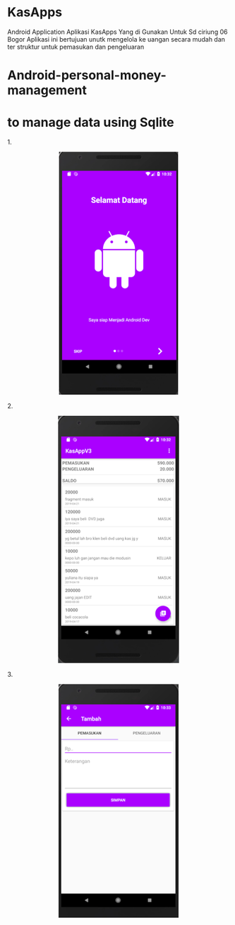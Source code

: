 # KasApps
 Android Application
 Aplikasi KasApps Yang di Gunakan Untuk Sd ciriung 06 Bogor
 Aplikasi ini bertujuan unutk mengelola ke uangan secara mudah dan ter struktur untuk pemasukan dan pengeluaran


# Android-personal-money-management 
# to manage data using Sqlite

1.<p align="center"><img src="https://github.com/andihoerudin24/Android-personal-money-management/blob/master/1.PNG"></p>


2.<p align="center"><img src="https://github.com/andihoerudin24/Android-personal-money-management/blob/master/2.PNG"></p>


3.<p align="center"><img src="https://github.com/andihoerudin24/Android-personal-money-management/blob/master/3.PNG"></p>

